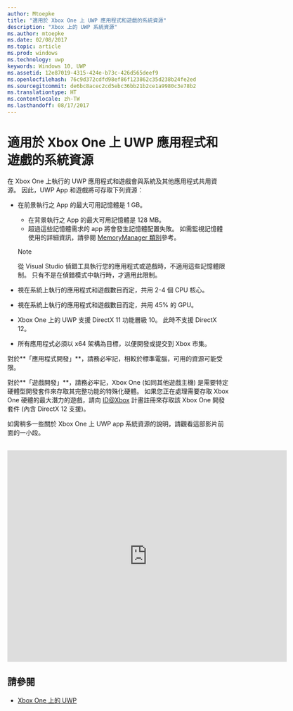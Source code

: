 ```yaml
---
author: Mtoepke
title: "適用於 Xbox One 上 UWP 應用程式和遊戲的系統資源"
description: "Xbox 上的 UWP 系統資源"
ms.author: mtoepke
ms.date: 02/08/2017
ms.topic: article
ms.prod: windows
ms.technology: uwp
keywords: Windows 10, UWP
ms.assetid: 12e87019-4315-424e-b73c-426d565deef9
ms.openlocfilehash: 76c9d372cdfd98ef86f123862c35d238b24fe2ed
ms.sourcegitcommit: de6bc8acec2cd5ebc36bb21b2ce1a9980c3e78b2
ms.translationtype: HT
ms.contentlocale: zh-TW
ms.lasthandoff: 08/17/2017
---
```

# <a name="system-resources-for-uwp-apps-and-games-on-xbox-one"></a>適用於 Xbox One 上 UWP 應用程式和遊戲的系統資源

在 Xbox One 上執行的 UWP 應用程式和遊戲會與系統及其他應用程式共用資源。 因此，UWP App 和遊戲將可存取下列資源︰

* 在前景執行之 App 的最大可用記憶體是 1 GB。
    * 在背景執行之 App 的最大可用記憶體是 128 MB。
    * 超過這些記憶體需求的 app 將會發生記憶體配置失敗。 如需監視記憶體使用的詳細資訊，請參閱 [MemoryManager 類別](https://msdn.microsoft.com/library/windows/apps/windows.system.memorymanager.aspx)參考。
    
    > [!NOTE]
    > 從 Visual Studio 偵錯工具執行您的應用程式或遊戲時，不適用這些記憶體限制。 只有不是在偵錯模式中執行時，才適用此限制。

* 視在系統上執行的應用程式和遊戲數目而定，共用 2-4 個 CPU 核心。

* 視在系統上執行的應用程式和遊戲數目而定，共用 45% 的 GPU。

* Xbox One 上的 UWP 支援 DirectX 11 功能層級 10。 此時不支援 DirectX 12。

* 所有應用程式必須以 x64 架構為目標，以便開發或提交到 Xbox 市集。  

對於**「應用程式開發」**，請務必牢記，相較於標準電腦，可用的資源可能受限。

對於**「遊戲開發」**，請務必牢記，Xbox One (如同其他遊戲主機) 是需要特定硬體型開發套件來存取其完整功能的特殊化硬體。 如果您正在處理需要存取 Xbox One 硬體的最大潛力的遊戲，請向 [ID@Xbox](http://www.xbox.com/Developers/id) 計畫註冊來存取該 Xbox One 開發套件 (內含 DirectX 12 支援)。


如需稍多一些關於 Xbox One 上 UWP app 系統資源的說明，請觀看這部影片前面的一小段。
</br>
</br>
<iframe src="https://mva.microsoft.com/en-US/training-courses-embed/developing-xbox-one-applications-16860/Video-What-s-Unique--vk0fOPf9C_2006218965" width="636" height="480" allowFullScreen frameBorder="0"></iframe>

## <a name="see-also"></a>請參閱
- [Xbox One 上的 UWP](index.md)

